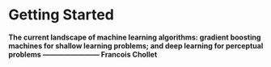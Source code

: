 # Getting Started 

**The current landscape of machine learning algorithms: gradient boosting machines for shallow learning problems; and deep learning for perceptual problems
                                                                                  ———————— Francois Chollet <Deep Learning with Python>**

